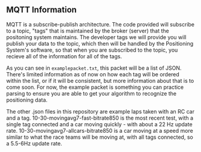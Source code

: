 ## MQTT Information

MQTT is a subscribe-publish architecture. The code provided will subscribe to a topic, "tags" that is maintained by the broker (server) that the positoning system maintains. 
The developer tags we will provide you will publish your data to the topic, which then will be handled by the Positioning System's software, so that when you are subscribed to the topic, you recieve all of the information for all of the tags.

As you can see in `examplepacket.txt`, this packet will be a list of JSON. There's limited information as of now on how each tag will be ordered within the list, or if it will be consistent, but more information about that is to come soon. For now, the example packet is something you can practice parsing to ensure you are able to get your algorithm to recognize the positioning data. 

The other .json files in this repository are example laps taken with an RC car and a tag. 
10-30-movingavg7-fast-bitrate850 is the most recent test, with a single tag connected and a car moving quickly - with about a 22 Hz update rate. 
10-30-movingavg7-allcars-bitrate850 is a car moving at a speed more similar to what the race teams will be moving at, with all tags connected, so a 5.5-6Hz update rate. 
